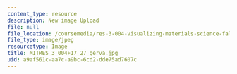 ```yaml
---
content_type: resource
description: New image Upload
file: null
file_location: /coursemedia/res-3-004-visualizing-materials-science-fall-2017/a9af561caa7ca9bc6cd2dde75ad7607c_MITRES_3_004F17_27_gerva.jpg
file_type: image/jpeg
resourcetype: Image
title: MITRES_3_004F17_27_gerva.jpg
uid: a9af561c-aa7c-a9bc-6cd2-dde75ad7607c
---
```

